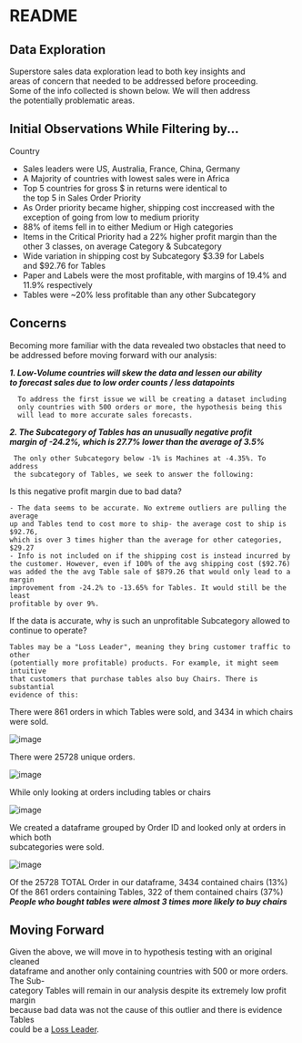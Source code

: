 # README

## Data Exploration
Superstore sales data exploration lead to both key insights and  
areas of concern that needed to be addressed before proceeding.  
Some of the info collected is shown below. We will then address  
the potentially problematic areas.

## Initial Observations While Filtering by...
Country
  - Sales leaders were US, Australia, France, China, Germany
  - A Majority of countries with lowest sales were in Africa
  - Top 5 countries for gross $ in returns  were identical to  
    the top 5 in Sales
Order Priority
  - As Order priority became higher, shipping cost inccreased with
    the exception of going from low to medium priority
  - 88% of items fell in to either Medium or High categories
  - Items in the Critical Priority had a 22% higher profit margin
    than the other 3 classes, on average
Category & Subcategory
  - Wide variation in shipping cost by Subcategory $3.39 for Labels  
    and $92.76 for Tables
  - Paper and Labels were the most profitable, with margins of 
    19.4% and 11.9% respectively
  - Tables were ~20% less profitable than any other Subcategory  

## Concerns
Becoming more familiar with the data revealed two obstacles that
need to be addressed before moving forward with our analysis:

***1. Low-Volume countries will skew the data and lessen our ability  
     to forecast sales due to low order counts / less datapoints***  
     
      To address the first issue we will be creating a dataset including  
      only countries with 500 orders or more, the hypothesis being this  
      will lead to more accurate sales forecasts.  
      
***2. The Subcategory of Tables has an unusually negative profit  
     margin of -24.2%, which is 27.7% lower than the average of 3.5%***  

     The only other Subcategory below -1% is Machines at -4.35%. To address  
     the subcategory of Tables, we seek to answer the following:  

  Is this negative profit margin due to bad data?  
   
    - The data seems to be accurate. No extreme outliers are pulling the average  
    up and Tables tend to cost more to ship- the average cost to ship is $92.76,  
    which is over 3 times higher than the average for other categories, $29.27  
    - Info is not included on if the shipping cost is instead incurred by  
    the customer. However, even if 100% of the avg shipping cost ($92.76)  
    was added the the avg Table sale of $879.26 that would only lead to a margin   
    improvement from -24.2% to -13.65% for Tables. It would still be the least  
    profitable by over 9%.  

  If the data is accurate, why is such an unprofitable Subcategory allowed to continue to operate?  
  
    Tables may be a "Loss Leader", meaning they bring customer traffic to other  
    (potentially more profitable) products. For example, it might seem intuitive  
    that customers that purchase tables also buy Chairs. There is substantial  
    evidence of this:
  
  There were 861 orders in which Tables were sold, and 3434 in which chairs were sold.  
  
  ![image](https://user-images.githubusercontent.com/91306342/157396117-50a3badd-9580-462d-9630-cc01ca85d5bc.png)  
  
  There were 25728 unique orders.  
  
  ![image](https://user-images.githubusercontent.com/91306342/157396664-9dc8fb68-a151-4925-a816-3ba3f78ba18e.png)  

  While only looking at orders including tables or chairs  
  
  ![image](https://user-images.githubusercontent.com/91306342/157399114-2fbf0392-0410-449d-a736-d980541d5520.png)  
  
  We created a dataframe grouped by Order ID and looked only at orders in which both  
  subcategories were sold.  
  
  ![image](https://user-images.githubusercontent.com/91306342/157397361-0b864fd4-2dcf-4710-a8f4-efecaa130fbc.png)  

Of the 25728 TOTAL Order in our dataframe, 3434 contained chairs (13%)  
Of the 861 orders containing Tables, 322 of them contained chairs (37%)  
***People who bought tables were almost 3 times more likely to buy chairs***  
  
  
## Moving Forward
Given the above, we will move in to hypothesis testing with an original cleaned  
dataframe and another only containing countries with 500 or more orders. The Sub-  
category Tables will remain in our analysis despite its extremely low profit margin  
because bad data was not the cause of this outlier and there is evidence Tables  
could be a [Loss Leader](https://en.wikipedia.org/wiki/Loss_leader).  
